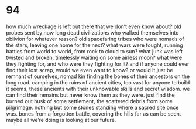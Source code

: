 # 94

how much wreckage is left out there that we don’t even know about? old probes sent by now long dead civilizations who walked themselves into oblivion for whatever reason? old spacefaring tribes who were nomads of the stars, leaving one home for the next? what wars were fought, running battles from world to world, from rock to cloud to sun? what junk was left twisted and broken, timelessly waiting on some airless moon? what were they fighting for, and who were they fighting for it? and if anyone could ever find their lost scrap, would we even want to know? or would it just be remnant of ourselves, nomad kin finding the bones of their ancestors on the long road. camping in the ruins of ancient cities, too vast for anyone to build it seems, these ancients with their unknowable skills and secret wisdom. we can find their remains but never know them as they were. just find the burned out husk of some settlement, the scattered debris from some pilgrimage. nothing but some stones standing where a sacred site once was. bones from a forgotten battle, covering the hills far as can be seen. maybe all we’re doing is looking at our future.
